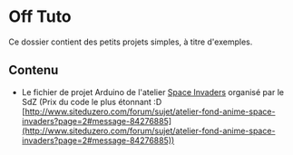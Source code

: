 # Off Tuto

Ce dossier contient des petits projets simples, à titre d'exemples.

## Contenu

+ Le fichier de projet Arduino de l'atelier [Space Invaders](http://www.siteduzero.com/forum/sujet/atelier-fond-anime-space-invaders) organisé par le SdZ (Prix du code le plus étonnant :D [http://www.siteduzero.com/forum/sujet/atelier-fond-anime-space-invaders?page=2#message-84276885](http://www.siteduzero.com/forum/sujet/atelier-fond-anime-space-invaders?page=2#message-84276885))

